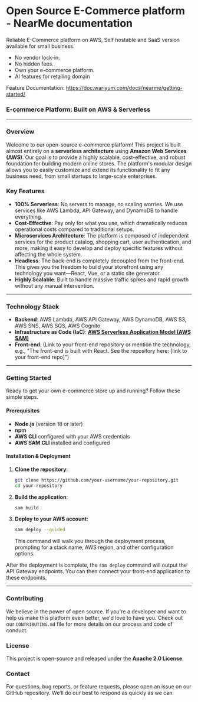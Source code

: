 # Open Source E-Commerce platform - NearMe documentation
Reliable E-Commerce platform on AWS, Self hostable and SaaS version available for small business.
- No vendor lock-in.
- No hidden fees.
- Own your e-commerce platform.
- AI features for retailing domain

Feature Documentation: https://doc.wariyum.com/docs/nearme/getting-started/

### **E-commerce Platform: Built on AWS & Serverless**

-----

### **Overview**

Welcome to our open-source e-commerce platform\! This project is built almost entirely on a **serverless architecture** using **Amazon Web Services (AWS)**. Our goal is to provide a highly scalable, cost-effective, and robust foundation for building modern online stores. The platform's modular design allows you to easily customize and extend its functionality to fit any business need, from small startups to large-scale enterprises.

### **Key Features**

  * **100% Serverless**: No servers to manage, no scaling worries. We use services like AWS Lambda, API Gateway, and DynamoDB to handle everything.
  * **Cost-Effective**: Pay only for what you use, which dramatically reduces operational costs compared to traditional setups.
  * **Microservices Architecture**: The platform is composed of independent services for the product catalog, shopping cart, user authentication, and more, making it easy to develop and deploy specific features without affecting the whole system.
  * **Headless**: The back-end is completely decoupled from the front-end. This gives you the freedom to build your storefront using any technology you want—React, Vue, or a static site generator.
  * **Highly Scalable**: Built to handle massive traffic spikes and rapid growth without any manual intervention.

-----

### **Technology Stack**

  * **Backend**: AWS Lambda, AWS API Gateway, AWS DynamoDB, AWS S3, AWS SNS, AWS SQS, AWS Cognito
  * **Infrastructure as Code (IaC)**: [**AWS Serverless Application Model (AWS SAM)**](https://aws.amazon.com/serverless/sam/)
  * **Front-end**: (Link to your front-end repository or mention the technology, e.g., "The front-end is built with React. See the repository here: [link to your front-end repo]")

-----

### **Getting Started**

Ready to get your own e-commerce store up and running? Follow these simple steps.

#### **Prerequisites**

  * **Node.js** (version 18 or later)
  * **npm**
  * **AWS CLI** configured with your AWS credentials
  * **AWS SAM CLI** installed and configured

#### **Installation & Deployment**

1.  **Clone the repository**:
    ```bash
    git clone https://github.com/your-username/your-repository.git
    cd your-repository
    ```
2.  **Build the application**:
    ```bash
    sam build
    ```
3.  **Deploy to your AWS account**:
    ```bash
    sam deploy --guided
    ```
    This command will walk you through the deployment process, prompting for a stack name, AWS region, and other configuration options.

After the deployment is complete, the `sam deploy` command will output the API Gateway endpoints. You can then connect your front-end application to these endpoints.

-----

### **Contributing**

We believe in the power of open source. If you're a developer and want to help us make this platform even better, we'd love to have you. Check out our `CONTRIBUTING.md` file for more details on our process and code of conduct.

### **License**

This project is open-source and released under the **Apache 2.0 License**.

### **Contact**

For questions, bug reports, or feature requests, please open an issue on our GitHub repository. We’ll do our best to respond as quickly as we can.
